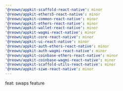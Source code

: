 ```yaml
---
'@reown/appkit-scaffold-react-native': minor
'@reown/appkit-ethers5-react-native': minor
'@reown/appkit-common-react-native': minor
'@reown/appkit-ethers-react-native': minor
'@reown/appkit-wallet-react-native': minor
'@reown/appkit-wagmi-react-native': minor
'@reown/appkit-core-react-native': minor
'@reown/appkit-ui-react-native': minor
'@reown/appkit-auth-ethers-react-native': minor
'@reown/appkit-auth-wagmi-react-native': minor
'@reown/appkit-coinbase-ethers-react-native': minor
'@reown/appkit-coinbase-wagmi-react-native': minor
'@reown/appkit-scaffold-utils-react-native': minor
'@reown/appkit-siwe-react-native': minor
---
```


feat: swaps feature
